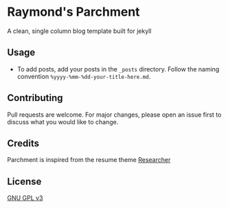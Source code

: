 # Raymond's Parchment

A clean, single column blog template built for jekyll

## Usage

- To add posts, add your posts in the `_posts` directory. Follow
  the naming convention `%yyyy-%mm-%dd-your-title-here.md`.

## Contributing

Pull requests are welcome. For major changes, please open an
issue first to discuss what you would like to change.

## Credits

Parchment is inspired from the resume theme
[Researcher](https://github.com/ankitsultana/researcher)

## License

[GNU GPL v3](LICENSE)
